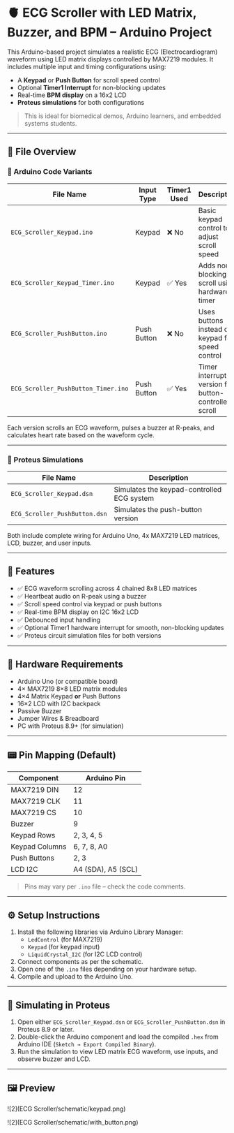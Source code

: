 
# 🫀 ECG Scroller with LED Matrix, Buzzer, and BPM – Arduino Project

This Arduino-based project simulates a realistic ECG (Electrocardiogram) waveform using LED matrix displays controlled by MAX7219 modules. It includes multiple input and timing configurations using:

- A **Keypad** or **Push Button** for scroll speed control
- Optional **Timer1 Interrupt** for non-blocking updates
- Real-time **BPM display** on a 16x2 LCD
- **Proteus simulations** for both configurations

> This is ideal for biomedical demos, Arduino learners, and embedded systems students.

---

## 📁 File Overview

### 🔌 Arduino Code Variants

| File Name                                  | Input Type    | Timer1 Used | Description |
|-------------------------------------------|---------------|-------------|-------------|
| `ECG_Scroller_Keypad.ino`                 | Keypad        | ❌ No       | Basic keypad control to adjust scroll speed |
| `ECG_Scroller_Keypad_Timer.ino`           | Keypad        | ✅ Yes      | Adds non-blocking scroll using hardware timer |
| `ECG_Scroller_PushButton.ino`             | Push Button   | ❌ No       | Uses buttons instead of keypad for speed control |
| `ECG_Scroller_PushButton_Timer.ino`       | Push Button   | ✅ Yes      | Timer interrupt version for button-controlled scroll |

Each version scrolls an ECG waveform, pulses a buzzer at R-peaks, and calculates heart rate based on the waveform cycle.

---

### 🧪 Proteus Simulations

| File Name                             | Description |
|--------------------------------------|-------------|
| `ECG_Scroller_Keypad.dsn`            | Simulates the keypad-controlled ECG system |
| `ECG_Scroller_PushButton.dsn`        | Simulates the push-button version |

Both include complete wiring for Arduino Uno, 4x MAX7219 LED matrices, LCD, buzzer, and user inputs.

---

## 🚀 Features

- ✅ ECG waveform scrolling across 4 chained 8x8 LED matrices
- ✅ Heartbeat audio on R-peak using a buzzer
- ✅ Scroll speed control via keypad or push buttons
- ✅ Real-time BPM display on I2C 16x2 LCD
- ✅ Debounced input handling
- ✅ Optional Timer1 hardware interrupt for smooth, non-blocking updates
- ✅ Proteus circuit simulation files for both versions

---

## 🔧 Hardware Requirements

- Arduino Uno (or compatible board)  
- 4× MAX7219 8×8 LED matrix modules  
- 4×4 Matrix Keypad **or** Push Buttons  
- 16×2 LCD with I2C backpack  
- Passive Buzzer  
- Jumper Wires & Breadboard  
- PC with Proteus 8.9+ (for simulation)

---

## 📟 Pin Mapping (Default)

| Component       | Arduino Pin     |
|----------------|------------------|
| MAX7219 DIN    | 12               |
| MAX7219 CLK    | 11               |
| MAX7219 CS     | 10               |
| Buzzer         | 9                |
| Keypad Rows    | 2, 3, 4, 5       |
| Keypad Columns | 6, 7, 8, A0      |
| Push Buttons   | 2, 3             |
| LCD I2C        | A4 (SDA), A5 (SCL) |

> Pins may vary per `.ino` file – check the code comments.

---

## ⚙️ Setup Instructions

1. Install the following libraries via Arduino Library Manager:
   - `LedControl` (for MAX7219)
   - `Keypad` (for keypad input)
   - `LiquidCrystal_I2C` (for I2C LCD control)
2. Connect components as per the schematic.
3. Open one of the `.ino` files depending on your hardware setup.
4. Compile and upload to the Arduino Uno.

---

## 🧪 Simulating in Proteus

1. Open either `ECG_Scroller_Keypad.dsn` or `ECG_Scroller_PushButton.dsn` in Proteus 8.9 or later.
2. Double-click the Arduino component and load the compiled `.hex` from Arduino IDE (`Sketch → Export Compiled Binary`).
3. Run the simulation to view LED matrix ECG waveform, use inputs, and observe buzzer and LCD.

---

## 🖼️ Preview

![2](ECG Scroller/schematic/keypad.png)

![2](ECG Scroller/schematic/with_button.png)
